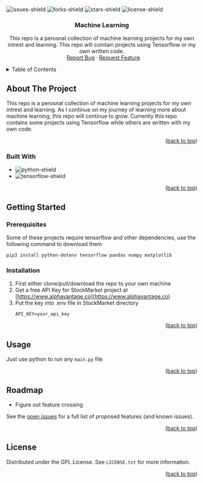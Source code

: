 <a name="readme-top"></a>

![issues-shield]
![forks-shield]
![stars-shield]
![license-shield]

<h3 align="center">Machine Learning</h3>

  <p align="center">
    This repo is a perosnal collection of machine learning projects for my own intrest and learning. This repo will cointain projects using Tensorflow or my own written code.
    <br />
    ·
    <a href="https://github.com/MagnusChase03/MachineLearningAlgarithms/issues">Report Bug</a>
    ·
    <a href="https://github.com/MagnusChase03/MachineLearningAlgarithms/issues">Request Feature</a>
  </p>
</div>

<details>
  <summary>Table of Contents</summary>
  <ol>
    <li>
      <a href="#about-the-project">About The Project</a>
      <ul>
        <li><a href="#built-with">Built With</a></li>
      </ul>
    </li>
    <li>
      <a href="#getting-started">Getting Started</a>
      <ul>
        <li><a href="#prerequisites">Prerequisites</a></li>
        <li><a href="#installation">Installation</a></li>
      </ul>
    </li>
    <li><a href="#usage">Usage</a></li>
    <li><a href="#roadmap">Roadmap</a></li>
    <li><a href="#license">License</a></li>
  </ol>
</details>

## About The Project

This repo is a perosnal collection of machine learning projects for my own intrest and learning. As I continue on my journey of learning more about machine learning, this repo will continue to grow. Currently this repo contains some projects using Tensorflow while others are written with my own code.

<p align="right">(<a href="#readme-top">back to top</a>)</p>

### Built With

* ![python-shield]
* ![tensorflow-shield]

<p align="right">(<a href="#readme-top">back to top</a>)</p>

## Getting Started

### Prerequisites

Some of these projects require tensorflow and other dependencies, use the following command to download them

```
pip3 install python-dotenv tensorflow pandas numpy matplotlib
```

### Installation

1. First either clone/pull/download the repo to your own machine
2. Get a free API Key for StockMarket project at [https://www.alphavantage.co](https://www.alphavantage.co)
3. Put the key into .env file in StockMarket directory
   ```
   API_KEY=your_api_key
   ```

<p align="right">(<a href="#readme-top">back to top</a>)</p>

## Usage

Just use python to run any `main.py` file

<p align="right">(<a href="#readme-top">back to top</a>)</p>

## Roadmap

* Figure out feature crossing

See the [open issues](https://github.com/MagnusChase03/MachineLearningAlgarithms/issues) for a full list of proposed features (and known issues).

<p align="right">(<a href="#readme-top">back to top</a>)</p>

<!-- LICENSE -->
## License

Distributed under the GPL License. See `LICENSE.txt` for more information.

<p align="right">(<a href="#readme-top">back to top</a>)</p>

[issues-shield]: https://img.shields.io/github/issues/MagnusChase03/MachineLearningAlgarithms?style=for-the-badge
[forks-shield]: https://img.shields.io/github/forks/MagnusChase03/MachineLearningAlgarithms?style=for-the-badge
[stars-shield]: https://img.shields.io/github/stars/MagnusChase03/MachineLearningAlgarithms?style=for-the-badge
[license-shield]: https://img.shields.io/github/license/magnuschase03/MachineLearningAlgarithms?style=for-the-badge
[python-shield]: https://img.shields.io/badge/Python-20232A?style=for-the-badge&logo=python
[tensorflow-shield]: https://img.shields.io/badge/Tensorflow-20232A?style=for-the-badge&logo=tensorflow
